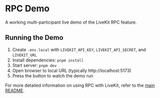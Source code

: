 # RPC Demo

A working multi-participant live demo of the LiveKit RPC feature.

## Running the Demo

1. Create `.env.local` with `LIVEKIT_API_KEY`, `LIVEKIT_API_SECRET`, and `LIVEKIT_URL`
1. Install dependencies: `pnpm install`
2. Start server: `pnpm dev`
3. Open browser to local URL (typically http://localhost:5173)
4. Press the button to watch the demo run

For more detailed information on using RPC with LiveKit, refer to the [main README](../../README.md#rpc).
